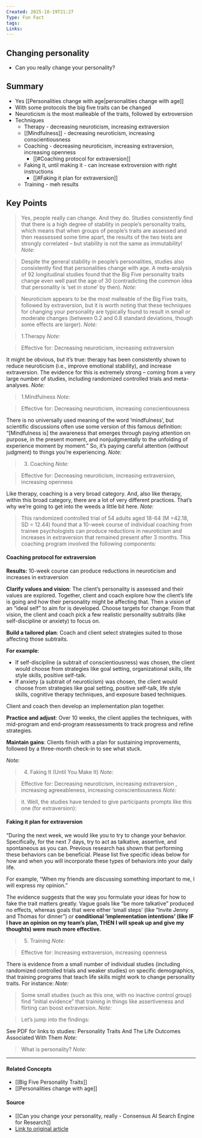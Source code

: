 ```yaml
---
Created: 2025-10-19T21:27
Type: Fun Fact
tags:
Links:
---
```


## Changing personality
- Can you really change your personality?

## Summary
- Yes [[Personalities change with age|personalities change with age]]
- With some protocols the big five traits can be changed
- Neuroticism is the most malleable of the traits, followed by extroversion
- Techniques
	- Therapy - decreasing neuroticism, increasing extraversion
	- [[Mindfulness]] - decreasing neuroticism, increasing conscientiousness
	- Coaching - decreasing neuroticism, increasing extraversion, increasing openness
		- [[#Coaching protocol for extraversion]] 
	- Faking it, until making it - can increase extroversion with right instructions
		- [[#Faking it plan for extraversion]]
	- Training - meh results


## Key Points

> Yes, people really can change. And they do. Studies consistently find that there is a high degree of stability in people’s personality traits, which means that when groups of people’s traits are assessed and then reassessed some time apart, the results of the two tests are strongly correlated – but stability is not the same as immutability!
  *Note:* 

> Despite the general stability in people’s personalities, studies also consistently find that personalities change with age. A meta-analysis of 92 longitudinal studies found that the Big Five personality traits change even well past the age of 30 (contradicting the common idea that personality is ‘set in stone’ by then).
  *Note:* 

> Neuroticism appears to be the most malleable of the Big Five traits, followed by extraversion, but it is worth noting that these techniques for changing your personality are typically found to result in small or moderate changes (between 0.2 and 0.8 standard deviations, though some effects are larger).
  *Note:* 

> 1.Therapy
  *Note:* 

> Effective for: Decreasing neuroticism, increasing extraversion

It might be obvious, but it’s true: therapy has been consistently shown to reduce neuroticism (i.e., improve emotional stability), and increase extraversion. The evidence for this is extremely strong – coming from a very large number of studies, including randomized controlled trials and meta-analyses.
  *Note:* 

> 1.Mindfulness
  *Note:* 

> Effective for: Decreasing neuroticism, increasing conscientiousness

There is no universally used meaning of the word ‘mindfulness’, but scientific discussions often use some version of this famous definition: “[Mindfulness is] the awareness that emerges through paying attention on purpose, in the present moment, and nonjudgmentally to the unfolding of experience moment by moment.” So, it’s paying careful attention (without judgment) to things you’re experiencing.
  *Note:* 

> 3. Coaching
  *Note:* 

> Effective for: Decreasing neuroticism, increasing extraversion, increasing openness

Like therapy, coaching is a very broad category. And, also like therapy, within this broad category, there are a lot of very different practices. That’s why we’re going to get into the weeds a little bit here.
  *Note:* 

> This randomized controlled trial of 54 adults aged 18-64 (M =42.18, SD = 12.44) found that a 10-week course of individual coaching from trainee psychologists can produce reductions in neuroticism and increases in extraversion that remained present after 3 months. This coaching program involved the following components:

#### Coaching protocol for extraversion

**Results:** 10-week course can produce reductions in neuroticism and increases in extraversion

**Clarify values and vision**: The client’s personality is assessed and their values are explored. Together, client and coach explore how the client’s life is going and how their personality might be affecting that. Then a vision of an “ideal self” to aim for is developed.
Choose targets for change: From that vision, the client and coach pick a few realistic personality subtraits (like self-discipline or anxiety) to focus on.

**Build a tailored plan**: Coach and client select strategies suited to those affecting those subtraits.

**For example**:
- If self-discipline (a subtrait of conscientiousness) was chosen, the client would choose from strategies like goal setting, organizational skills, life style skills, positive self-talk.
- If anxiety (a subtrait of neuroticism) was chosen, the client would choose from strategies like goal setting, positive self-talk, life style skills, cognitive therapy techniques, and exposure based techniques.

Client and coach then develop an implementation plan together.

**Practice and adjust**: Over 10 weeks, the client applies the techniques, with mid-program and end-program reassessments to track progress and refine strategies.

**Maintain gains**: Clients finish with a plan for sustaining improvements, followed by a three-month check-in to see what stuck.

  *Note:* 

> 4. Faking It (Until You Make It)
  *Note:* 

> Effective for: Decreasing neuroticism, increasing extraversion , increasing agreeableness, increasing conscientiousness
  *Note:* 

> it. Well, the studies have tended to give participants prompts like this one (for extraversion):

#### Faking it plan for extraversion

“During the next week, we would like you to try to change your behavior. Specifically, for the next 7 days, try to act as talkative, assertive, and spontaneous as you can. Previous research has shown that performing these behaviors can be beneficial. Please list five specific ideas below for how and when you will incorporate these types of behaviors into your daily life.

For example, “When my friends are discussing something important to me, I will express my opinion.”

The evidence suggests that the way you formulate your ideas for how to fake the trait matters greatly. Vague goals like “be more talkative” produced no effects, whereas goals that were either ‘small steps’ (like “Invite Jenny and Thomas for dinner”) or **conditional ‘implementation intentions’ (like IF I have an opinion on my team’s plan, THEN I will speak up and give my thoughts) were much more effective.**


> 5. Training
  *Note:* 

> Effective for: Increasing extraversion, increasing openness

There is evidence from a small number of individual studies (including randomized controlled trials and weaker studies) on specific demographics, that training programs that teach life skills might work to change personality traits. For instance:
  *Note:* 

> Some small studies (such as this one, with no inactive control group) find “initial evidence” that training in things like assertiveness and flirting can boost extraversion.
  *Note:* 

> Let’s jump into the findings:

See PDF for links to studies: Personality Traits And The Life Outcomes Associated With Them
  *Note:* 

> What is personality?
  *Note:* 



---
#### Related Concepts
- [[Big Five Personality Traits]]
- [[Personalities change with age]]

#### Source
- [[Can you change your personality, really - Consensus AI Search Engine for Research]]
- [Link to original article](https://consensus.app/home/blog/can-you-change-your-personality-really/)
